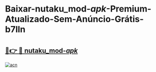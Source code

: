 # Baixar-nutaku_mod-_apk_-Premium-Atualizado-Sem-Anúncio-Grátis-b7lln

# <h2><a href="https://4bpf1h.esa.edu.pl?src=nutaku_mod-_apk_&ref=b7lln">🔗👉 🔴 nutaku_mod-_apk_</a></h2>

[![acn](https://github.com/user-attachments/assets/0f9c940e-d8b0-45ae-aac7-cd30a18b3e1c)](https://4bpf1h.esa.edu.pl?src=nutaku_mod-_apk_&ref=b7lln)

